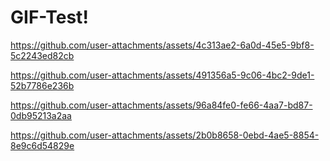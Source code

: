 # GIF-Test!



https://github.com/user-attachments/assets/4c313ae2-6a0d-45e5-9bf8-5c2243ed82cb



https://github.com/user-attachments/assets/491356a5-9c06-4bc2-9de1-52b7786e236b



https://github.com/user-attachments/assets/96a84fe0-fe66-4aa7-bd87-0db95213a2aa



https://github.com/user-attachments/assets/2b0b8658-0ebd-4ae5-8854-8e9c6d54829e

